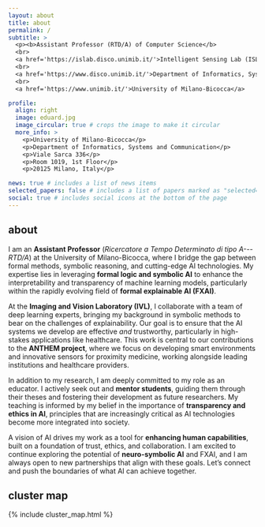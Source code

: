 ```yaml
---
layout: about
title: about
permalink: /
subtitle: >
  <p><b>Assistant Professor (RTD/A) of Computer Science</b>
  <br>
  <a href='https://islab.disco.unimib.it/'>Intelligent Sensing Lab (ISLab)</a>
  <br>
  <a href='https://www.disco.unimib.it/'>Department of Informatics, Systems and Communication (DISCo)</a>
  <br>
  <a href='https://www.unimib.it/'>University of Milano-Bicocca</a>

profile:
  align: right
  image: eduard.jpg
  image_circular: true # crops the image to make it circular
  more_info: >
    <p>University of Milano-Bicocca</p>
    <p>Department of Informatics, Systems and Communication</p>
    <p>Viale Sarca 336</p>
    <p>Room 1019, 1st Floor</p>
    <p>20125 Milano, Italy</p>

news: true # includes a list of news items
selected_papers: false # includes a list of papers marked as "selected={true}"
social: true # includes social icons at the bottom of the page
---
```


<!--- _pages/about.md --->
## about 

I am an **Assistant Professor** (*Ricercatore a Tempo Determinato di tipo A---RTD/A*) at the University of Milano-Bicocca, where I bridge the gap between formal methods, symbolic reasoning, and cutting-edge AI technologies. My expertise lies in leveraging **formal logic and symbolic AI** to enhance the interpretability and transparency of machine learning models, particularly within the rapidly evolving field of **formal explainable AI (FXAI)**.

At the **Imaging and Vision Laboratory (IVL)**, I collaborate with a team of deep learning experts, bringing my background in symbolic methods to bear on the challenges of explainability. Our goal is to ensure that the AI systems we develop are effective *and* trustworthy, particularly in high-stakes applications like healthcare. This work is central to our contributions to the **ANTHEM project**, where we focus on developing smart environments and innovative sensors for proximity medicine, working alongside leading institutions and healthcare providers.

In addition to my research, I am deeply committed to my role as an educator. I actively seek out and **mentor students**, guiding them through their theses and fostering their development as future researchers. My teaching is informed by my belief in the importance of **transparency and ethics in AI**, principles that are increasingly critical as AI technologies become more integrated into society.

A vision of AI drives my work as a tool for **enhancing human capabilities**, built on a foundation of trust, ethics, and collaboration. I am excited to continue exploring the potential of **neuro-symbolic AI** and FXAI, and I am always open to new partnerships that align with these goals. Let’s connect and push the boundaries of what AI can achieve together.

## cluster map

{% include cluster_map.html %}
